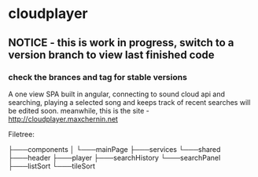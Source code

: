 # cloudplayer
## NOTICE - this is work in progress, switch to a version branch to view last finished code
### check the brances and tag for stable versions
A one view SPA built in angular, connecting to sound cloud api and searching, playing a selected song and keeps track of recent searches
will be edited soon.
meanwhile, this is the site - http://cloudplayer.maxchernin.net

Filetree:

├───components
│   └───mainPage
├───services
└───shared
    ├───header
    ├───player
    ├───searchHistory
    └───searchPanel
        ├───listSort
        └───tileSort

